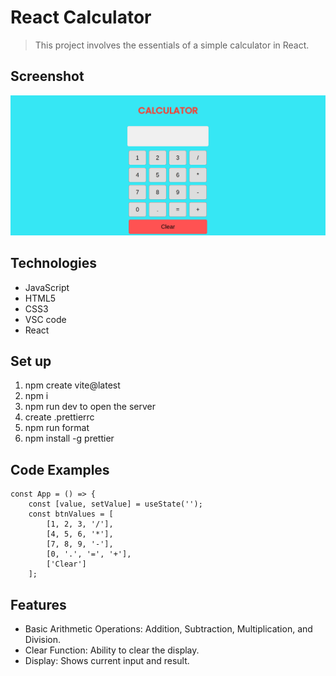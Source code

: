 # React Calculator

> This project involves the essentials of a simple calculator in React.

## Screenshot

![Example screenshot](./public/screenshot.png)

## Technologies

- JavaScript
- HTML5
- CSS3
- VSC code
- React


## Set up

1. npm create vite@latest
2. npm i
3. npm run dev to open the server
4. create .prettierrc
5. npm run format
6. npm install -g prettier


## Code Examples

```React
const App = () => {
    const [value, setValue] = useState('');
    const btnValues = [
        [1, 2, 3, '/'],
        [4, 5, 6, '*'],
        [7, 8, 9, '-'],
        [0, '.', '=', '+'],
        ['Clear']
    ];
```

## Features

- Basic Arithmetic Operations: Addition, Subtraction, Multiplication, and Division.
- Clear Function: Ability to clear the display.
- Display: Shows current input and result.